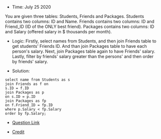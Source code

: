 * Time: July 25 2020

You are given three tables: Students, Friends and Packages. Students contains two columns: ID and Name. Friends contains two columns: ID and Friend_ID (ID of the ONLY best friend). Packages contains two columns: ID and Salary (offered salary in $ thousands per month).

* Logic:
Firstly, select names from Students, and then join Friends table to get students' Friends ID. And than join Packages table to have each person's salary.
Next, join Packages table again to have Friends' salary. Lastly, filter by friends' salary greater than the persons' and then order by friends' salary.

* Solution:
```
select name from Students as s 
join Friends as f on
s.ID = f.ID
join Packages as p
on s.ID = p.ID
join Packages as fp
on f.Friend_ID = fp.ID
where p.Salary < fp.Salary
order by fp.Salary;

```

* [Question Link](https://www.hackerrank.com/challenges/placements/problem)

* [Credit](https://nifannn.github.io/2017/10/24/SQL-Notes-Hackerrank-Placements/)

